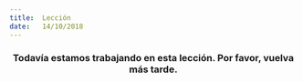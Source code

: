 ```yaml
---
title:  Lección
date:   14/10/2018
---
```


### <center>Todavía estamos trabajando en esta lección. Por favor, vuelva más tarde.</center>